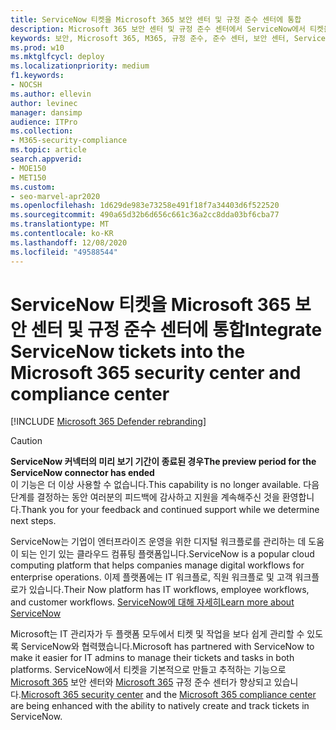 ```yaml
---
title: ServiceNow 티켓을 Microsoft 365 보안 센터 및 규정 준수 센터에 통합
description: Microsoft 365 보안 센터 및 규정 준수 센터에서 ServiceNow에서 티켓을 만들고 추적하는 방법을 학습합니다.
keywords: 보안, Microsoft 365, M365, 규정 준수, 준수 센터, 보안 센터, ServiceNow, 티켓, 작업, SNOW, 연결
ms.prod: w10
ms.mktglfcycl: deploy
ms.localizationpriority: medium
f1.keywords:
- NOCSH
ms.author: ellevin
author: levinec
manager: dansimp
audience: ITPro
ms.collection:
- M365-security-compliance
ms.topic: article
search.appverid:
- MOE150
- MET150
ms.custom:
- seo-marvel-apr2020
ms.openlocfilehash: 1d629de983e73258e491f18f7a34403d6f522520
ms.sourcegitcommit: 490a65d32b6d656c661c36a2cc8dda03bf6cba77
ms.translationtype: MT
ms.contentlocale: ko-KR
ms.lasthandoff: 12/08/2020
ms.locfileid: "49588544"
---
```

# <a name="integrate-servicenow-tickets-into-the-microsoft-365-security-center-and-compliance-center"></a><span data-ttu-id="ff763-104">ServiceNow 티켓을 Microsoft 365 보안 센터 및 규정 준수 센터에 통합</span><span class="sxs-lookup"><span data-stu-id="ff763-104">Integrate ServiceNow tickets into the Microsoft 365 security center and compliance center</span></span>

[!INCLUDE [Microsoft 365 Defender rebranding](../includes/microsoft-defender.md)]

>[!CAUTION]
><span data-ttu-id="ff763-105">**ServiceNow 커넥터의 미리 보기 기간이 종료된 경우**</span><span class="sxs-lookup"><span data-stu-id="ff763-105">**The preview period for the ServiceNow connector has ended**</span></span><br>
><span data-ttu-id="ff763-106">이 기능은 더 이상 사용할 수 없습니다.</span><span class="sxs-lookup"><span data-stu-id="ff763-106">This capability is no longer available.</span></span> <span data-ttu-id="ff763-107">다음 단계를 결정하는 동안 여러분의 피드백에 감사하고 지원을 계속해주신 것을 환영합니다.</span><span class="sxs-lookup"><span data-stu-id="ff763-107">Thank you for your feedback and continued support while we determine next steps.</span></span>

<span data-ttu-id="ff763-108">ServiceNow는 기업이 엔터프라이즈 운영을 위한 디지털 워크플로를 관리하는 데 도움이 되는 인기 있는 클라우드 컴퓨팅 플랫폼입니다.</span><span class="sxs-lookup"><span data-stu-id="ff763-108">ServiceNow is a popular cloud computing platform that helps companies manage digital workflows for enterprise operations.</span></span> <span data-ttu-id="ff763-109">이제 플랫폼에는 IT 워크플로, 직원 워크플로 및 고객 워크플로가 있습니다.</span><span class="sxs-lookup"><span data-stu-id="ff763-109">Their Now platform has IT workflows, employee workflows, and customer workflows.</span></span> [<span data-ttu-id="ff763-110">ServiceNow에 대해 자세히</span><span class="sxs-lookup"><span data-stu-id="ff763-110">Learn more about ServiceNow</span></span>](https://www.servicenow.com/)

<span data-ttu-id="ff763-111">Microsoft는 IT 관리자가 두 플랫폼 모두에서 티켓 및 작업을 보다 쉽게 관리할 수 있도록 ServiceNow와 협력했습니다.</span><span class="sxs-lookup"><span data-stu-id="ff763-111">Microsoft has partnered with ServiceNow to make it easier for IT admins to manage their tickets and tasks in both platforms.</span></span> <span data-ttu-id="ff763-112">ServiceNow에서 티켓을 기본적으로 만들고 추적하는 기능으로 [Microsoft 365](overview-security-center.md) 보안 센터와 [Microsoft 365](https://docs.microsoft.com/microsoft-365/compliance/microsoft-365-compliance-center) 규정 준수 센터가 향상되고 있습니다.</span><span class="sxs-lookup"><span data-stu-id="ff763-112">[Microsoft 365 security center](overview-security-center.md) and the [Microsoft 365 compliance center](https://docs.microsoft.com/microsoft-365/compliance/microsoft-365-compliance-center) are being enhanced with the ability to natively create and track tickets in ServiceNow.</span></span>
